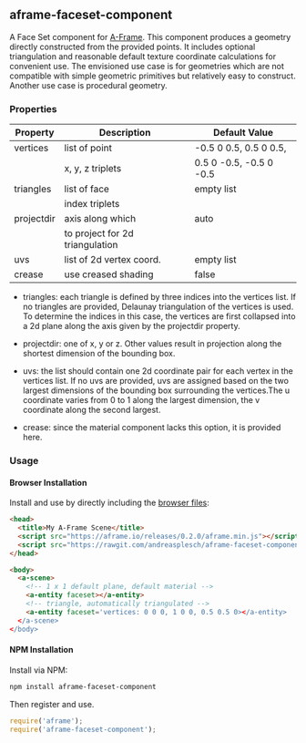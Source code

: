 ## aframe-faceset-component

A Face Set component for [A-Frame](https://aframe.io). This component produces a geometry directly constructed from the provided points. It includes optional triangulation and reasonable default texture coordinate calculations for convenient use. The envisioned use case is for geometries which are not compatible with simple geometric primitives but relatively easy to construct. Another use case is procedural geometry.

### Properties

| Property | Description | Default Value |
| -------- | ----------- | ------------- |
| vertices |  list of point  |  -0.5 0 0.5, 0.5 0 0.5,
| |          x, y, z triplets  |     0.5 0 -0.5, -0.5 0 -0.5   |
| triangles | list of face | empty list|
| |         index triplets |  |
| projectdir | axis along which | auto|
| |          to project for 2d triangulation | |
| uvs |    list of 2d vertex coord.  | empty list |
| crease | use creased shading | false |

- triangles: each triangle is defined by three indices into the vertices list. If no triangles are provided, Delaunay triangulation of the vertices is used. To determine the indices in this case, the vertices are first collapsed into a 2d plane along the axis given by the projectdir property.

- projectdir: one of x, y or z. Other values result in projection along the shortest dimension of the bounding box.

- uvs: the list should contain one 2d coordinate pair for each vertex in the vertices list. If no uvs are provided, uvs are assigned based on the two largest dimensions of the bounding box surrounding the vertices.The u coordinate varies from 0 to 1 along the largest dimension, the v coordinate along the second largest.

- crease: since the material component lacks this option, it is provided here.

### Usage

#### Browser Installation

Install and use by directly including the [browser files](dist):

```html
<head>
  <title>My A-Frame Scene</title>
  <script src="https://aframe.io/releases/0.2.0/aframe.min.js"></script>
  <script src="https://rawgit.com/andreasplesch/aframe-faceset-component/master/dist/aframe-faceset-component.min.js"></script>
</head>

<body>
  <a-scene>
    <!-- 1 x 1 default plane, default material -->
    <a-entity faceset></a-entity>
	<!-- triangle, automatically triangulated -->
    <a-entity faceset='vertices: 0 0 0, 1 0 0, 0.5 0.5 0></a-entity>
  </a-scene>
</body>
```

#### NPM Installation

Install via NPM:

```bash
npm install aframe-faceset-component
```

Then register and use.

```js
require('aframe');
require('aframe-faceset-component');
```
